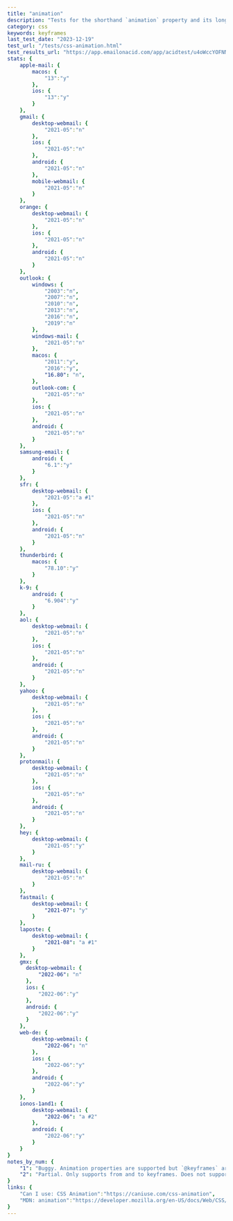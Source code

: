 ```yaml
---
title: "animation"
description: "Tests for the shorthand `animation` property and its longhand equivalents."
category: css
keywords: keyframes
last_test_date: "2023-12-19"
test_url: "/tests/css-animation.html"
test_results_url: "https://app.emailonacid.com/app/acidtest/u4oWccYOFNNyTagHs2NSUZqJYQ3MssrqDMocBnRa35hf7/list"
stats: {
    apple-mail: {
        macos: {
            "13":"y"
        },
        ios: {
            "13":"y"
        }
    },
    gmail: {
        desktop-webmail: {
            "2021-05":"n"
        },
        ios: {
            "2021-05":"n"
        },
        android: {
            "2021-05":"n"
        },
        mobile-webmail: {
            "2021-05":"n"
        }
    },
    orange: {
        desktop-webmail: {
            "2021-05":"n"
        },
        ios: {
            "2021-05":"n"
        },
        android: {
            "2021-05":"n"
        }
    },
    outlook: {
        windows: {
            "2003":"n",
            "2007":"n",
            "2010":"n",
            "2013":"n",
            "2016":"n",
            "2019":"n"
        },
        windows-mail: {
            "2021-05":"n"
        },
        macos: {
            "2011":"y",
            "2016":"y",
            "16.80": "n",
        },
        outlook-com: {
            "2021-05":"n"
        },
        ios: {
            "2021-05":"n"
        },
        android: {
            "2021-05":"n"
        }
    },
    samsung-email: {
        android: {
            "6.1":"y"
        }
    },
    sfr: {
        desktop-webmail: {
            "2021-05":"a #1"
        },
        ios: {
            "2021-05":"n"
        },
        android: {
            "2021-05":"n"
        }
    },
    thunderbird: {
        macos: {
            "78.10":"y"
        }
    },
    k-9: {
		android: {
			"6.904":"y"
		}
  	},
    aol: {
        desktop-webmail: {
            "2021-05":"n"
        },
        ios: {
            "2021-05":"n"
        },
        android: {
            "2021-05":"n"
        }
    },
    yahoo: {
        desktop-webmail: {
            "2021-05":"n"
        },
        ios: {
            "2021-05":"n"
        },
        android: {
            "2021-05":"n"
        }
    },
    protonmail: {
        desktop-webmail: {
            "2021-05":"n"
        },
        ios: {
            "2021-05":"n"
        },
        android: {
            "2021-05":"n"
        }
    },
    hey: {
        desktop-webmail: {
            "2021-05":"y"
        }
    },
    mail-ru: {
        desktop-webmail: {
            "2021-05":"n"
        }
    },
    fastmail: {
        desktop-webmail: {
            "2021-07": "y"
        }
    },
    laposte: {
        desktop-webmail: {
            "2021-08": "a #1"
        }
    },
    gmx: {
      desktop-webmail: {
          "2022-06": "n"
      },
      ios: {
          "2022-06":"y"
      },
      android: {
          "2022-06":"y"
      }
	},
	web-de: {
		desktop-webmail: {
			"2022-06": "n"
		},
		ios: {
			"2022-06":"y"
		},
		android: {
			"2022-06":"y"
		}
	},
	ionos-1and1: {
		desktop-webmail: {
			"2022-06": "a #2"
		},
		android: {
			"2022-06":"y"
		}
	}
}
notes_by_num: {
    "1": "Buggy. Animation properties are supported but `@keyframes` are incorrectly prefixed.",
    "2": "Partial. Only supports from and to keyframes. Does not support % keyframes"
}
links: {
    "Can I use: CSS Animation":"https://caniuse.com/css-animation",
    "MDN: animation":"https://developer.mozilla.org/en-US/docs/Web/CSS/animation"
}
---
```

